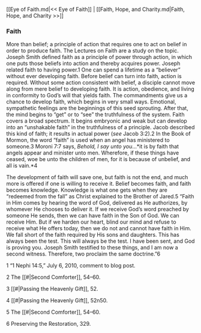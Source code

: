 [[Eye of Faith.md|<< Eye of Faith]]  |  [[Faith, Hope, and Charity.md|Faith, Hope, and Charity >>]]

### Faith
More than belief; a principle of action that requires one to act on belief in order to produce faith. The Lectures on Faith are a study on the topic. Joseph Smith defined faith as a principle of power through action, in which one puts those beliefs into action and thereby acquires power. Joseph related faith to having power.1 One can spend a lifetime as a “believer” without ever developing faith. Before belief can turn into faith, action is required. Without some action consistent with belief, a disciple cannot move along from mere belief to developing faith. It is action, obedience, and living in conformity to God’s will that yields faith. The commandments give us a chance to develop faith, which begins in very small ways. Emotional, sympathetic feelings are the beginnings of this seed sprouting. After that, the mind begins to “get” or to “see” the truthfulness of the system. Faith covers a broad spectrum. It begins embryonic and weak but can develop into an “unshakable faith” in the truthfulness of a principle. Jacob described this kind of faith; it results in actual power (*see* Jacob 3:2).2 In the Book of Mormon, the word “faith” is used when an angel has ministered to someone.3 Moroni 7:7 says, *Behold, I say unto you*…*it is by faith that angels appear and minister unto men. Wherefore, if these things have ceased, woe be unto the children of men, for it is because of unbelief, and all is vain.*4

The development of faith will save one, but faith is not the end, and much more is offered if one is willing to receive it. Belief becomes faith, and faith becomes knowledge. Knowledge is what one gets when they are “redeemed from the fall” as Christ explained to the Brother of Jared.5 “Faith in Him comes by hearing the word of God, delivered as He authorizes, by whomever He chooses to deliver it. If we receive God’s word preached by someone He sends, then we can have faith in the Son of God. We can receive Him. But if we harden our heart, blind our mind and refuse to receive what He offers today, then we do not and cannot have faith in Him. We fall short of the faith required by His sons and daughters. This has always been the test. This will always be the test. I have been sent, and God is proving you. Joseph Smith testified to these things, and I am now a second witness. Therefore, two proclaim the same doctrine.”6



1 “1 Nephi 14:5,” July 6, 2010, comment to blog post.


2 The [[#|Second Comforter]], 54–60.


3
[[#|Passing the Heavenly Gift]], 52.


4
[[#|Passing the Heavenly Gift]], 52n50.


5 The [[#|Second Comforter]], 54–60.


6 Preserving the Restoration, 329.
